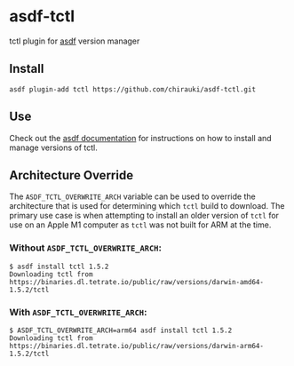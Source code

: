 # asdf-tctl

tctl plugin for [asdf](https://github.com/asdf-vm/asdf) version manager

## Install

```
asdf plugin-add tctl https://github.com/chirauki/asdf-tctl.git
```

## Use

Check out the [asdf documentation](https://asdf-vm.com/#/core-manage-versions?id=install-version) for instructions on how to install and manage versions of tctl.

## Architecture Override

The `ASDF_TCTL_OVERWRITE_ARCH` variable can be used to override the architecture that is used for determining which `tctl` build to download. The primary use case is when attempting to install an older version of `tctl` for use on an Apple M1 computer as `tctl` was not built for ARM at the time.

### Without `ASDF_TCTL_OVERWRITE_ARCH`:

```
$ asdf install tctl 1.5.2
Downloading tctl from https://binaries.dl.tetrate.io/public/raw/versions/darwin-amd64-1.5.2/tctl
```

### With `ASDF_TCTL_OVERWRITE_ARCH`:

```
$ ASDF_TCTL_OVERWRITE_ARCH=arm64 asdf install tctl 1.5.2
Downloading tctl from https://binaries.dl.tetrate.io/public/raw/versions/darwin-arm64-1.5.2/tctl
```
